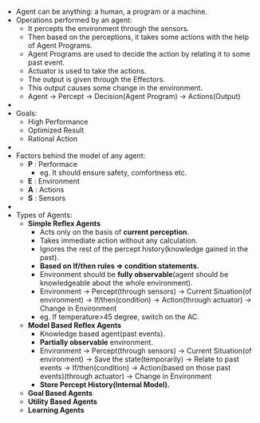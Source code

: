 - Agent can be anything: a human, a program or a machine.
- Operations performed by an agent:
  * It percepts the environment through the sensors.
  * Then based on the perceptions, it takes some actions with the help of Agent Programs.
  * Agent Programs are used to decide the action by relating it to some past event.
  * Actuator is used to take the actions.
  * The output is given through the Effectors.
  * This output causes some change in the environment.
  * Agent -> Percept -> Decision(Agent Program) -> Actions(Output)
- 
- Goals:
  * High Performance
  * Optimized Result
  * Rational Action
-   
- Factors behind the model of any agent:
  * **P** : Performace
    * eg. It should ensure safety, comfortness etc.
  * **E** : Environment
  * **A** : Actions
  * **S** : Sensors
- 
- Types of Agents:
  * **Simple Reflex Agents**
    * Acts only on the basis of **current perception**.
    * Takes immediate action without any calculation.
    * Ignores the rest of the percept history(knowledge gained in the past).
    * **Based on If/then rules => condition statements.**
    * Environment should be **fully observable**(agent should be knowledgeable about the whole environment).
    * Environment -> Percept(through sensors) -> Current Situation(of environment) -> If/then(condition) -> Action(through actuator) -> Change in Environment
    * eg. If temperature>45 degree, switch on the AC.
  * **Model Based Reflex Agents**
    * Knowledge based agent(past events).
    * **Partially observable** environment.
    * Environment -> Percept(through sensors) -> Current Situation(of environment) -> Save the state(temporarily) -> Relate to past events -> If/then(condition) -> Action(based       on those past events)(through actuator) -> Change in Environment
    * **Store Percept History(Internal Model).**
  * **Goal Based Agents**
  * **Utility Based Agents**
  * **Learning Agents**
